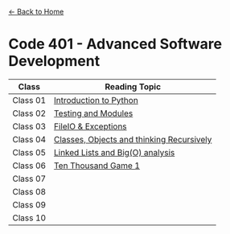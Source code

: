 [&leftarrow; Back to Home](../README.md)
# Code 401 - Advanced Software Development

| Class    | Reading Topic                                                         |
|----------|-----------------------------------------------------------------------|
| Class 01 | [Introduction to Python](Class-01.md)                                 |
| Class 02 | [Testing and Modules](Class-02.md)                                   |
| Class 03 | [FileIO & Exceptions](Class-03.md)                                   |
| Class 04 | [Classes, Objects and thinking Recursively](Class-04.md)             |
| Class 05 | [Linked Lists and Big(O) analysis](Class-05.md)                      |
| Class 06 | [Ten Thousand Game 1](Class-06.md)                                   |
| Class 07 |                                                                       |
| Class 08 |                                                                       |
| Class 09 |                                                                       |
| Class 10 |                                                                       |


